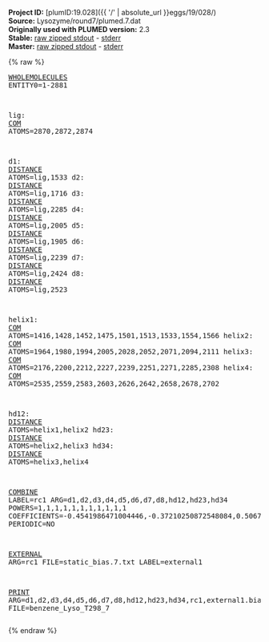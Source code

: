 **Project ID:** [plumID:19.028]({{ '/' | absolute_url }}eggs/19/028/)  
**Source:** Lysozyme/round7/plumed.7.dat  
**Originally used with PLUMED version:** 2.3  
**Stable:** [raw zipped stdout](plumed.7.dat.plumed.stdout.txt.zip) - [stderr](plumed.7.dat.plumed.stderr)  
**Master:** [raw zipped stdout](plumed.7.dat.plumed_master.stdout.txt.zip) - [stderr](plumed.7.dat.plumed_master.stderr)  

{% raw %}<pre>
<a href="https://plumed.github.io/doc-master/user-doc/html/_w_h_o_l_e_m_o_l_e_c_u_l_e_s.html">WHOLEMOLECULES</a> ENTITY0=1-2881


lig: <a href="https://plumed.github.io/doc-master/user-doc/html/_c_o_m.html">COM</a> ATOMS=2870,2872,2874


d1: <a href="https://plumed.github.io/doc-master/user-doc/html/_d_i_s_t_a_n_c_e.html">DISTANCE</a> ATOMS=lig,1533
d2: <a href="https://plumed.github.io/doc-master/user-doc/html/_d_i_s_t_a_n_c_e.html">DISTANCE</a> ATOMS=lig,1716
d3: <a href="https://plumed.github.io/doc-master/user-doc/html/_d_i_s_t_a_n_c_e.html">DISTANCE</a> ATOMS=lig,2285
d4: <a href="https://plumed.github.io/doc-master/user-doc/html/_d_i_s_t_a_n_c_e.html">DISTANCE</a> ATOMS=lig,2005
d5: <a href="https://plumed.github.io/doc-master/user-doc/html/_d_i_s_t_a_n_c_e.html">DISTANCE</a> ATOMS=lig,1905
d6: <a href="https://plumed.github.io/doc-master/user-doc/html/_d_i_s_t_a_n_c_e.html">DISTANCE</a> ATOMS=lig,2239 
d7: <a href="https://plumed.github.io/doc-master/user-doc/html/_d_i_s_t_a_n_c_e.html">DISTANCE</a> ATOMS=lig,2424
d8: <a href="https://plumed.github.io/doc-master/user-doc/html/_d_i_s_t_a_n_c_e.html">DISTANCE</a> ATOMS=lig,2523

helix1: <a href="https://plumed.github.io/doc-master/user-doc/html/_c_o_m.html">COM</a> ATOMS=1416,1428,1452,1475,1501,1513,1533,1554,1566
helix2: <a href="https://plumed.github.io/doc-master/user-doc/html/_c_o_m.html">COM</a> ATOMS=1964,1980,1994,2005,2028,2052,2071,2094,2111
helix3: <a href="https://plumed.github.io/doc-master/user-doc/html/_c_o_m.html">COM</a> ATOMS=2176,2200,2212,2227,2239,2251,2271,2285,2308
helix4: <a href="https://plumed.github.io/doc-master/user-doc/html/_c_o_m.html">COM</a> ATOMS=2535,2559,2583,2603,2626,2642,2658,2678,2702

hd12: <a href="https://plumed.github.io/doc-master/user-doc/html/_d_i_s_t_a_n_c_e.html">DISTANCE</a> ATOMS=helix1,helix2
hd23: <a href="https://plumed.github.io/doc-master/user-doc/html/_d_i_s_t_a_n_c_e.html">DISTANCE</a> ATOMS=helix2,helix3
hd34: <a href="https://plumed.github.io/doc-master/user-doc/html/_d_i_s_t_a_n_c_e.html">DISTANCE</a> ATOMS=helix3,helix4


<a href="https://plumed.github.io/doc-master/user-doc/html/_c_o_m_b_i_n_e.html">COMBINE</a> LABEL=rc1 ARG=d1,d2,d3,d4,d5,d6,d7,d8,hd12,hd23,hd34  POWERS=1,1,1,1,1,1,1,1,1,1,1 COEFFICIENTS=-0.4541986471004446,-0.37210250872548084,0.5067844333059605,-0.30558523801003457,-0.06954552971836371,0.4458562013177264,-0.10914761987234493,-0.2609145918434595,0.048814849524529726,0.13734191624654,-0.013071374493311238 PERIODIC=NO









<a href="https://plumed.github.io/doc-master/user-doc/html/_e_x_t_e_r_n_a_l.html">EXTERNAL</a> ARG=rc1 FILE=static_bias.7.txt LABEL=external1


<a href="https://plumed.github.io/doc-master/user-doc/html/_p_r_i_n_t.html">PRINT</a> ARG=d1,d2,d3,d4,d5,d6,d7,d8,hd12,hd23,hd34,rc1,external1.bias STRIDE=1 FILE=benzene_Lyso_T298_7
</pre>{% endraw %}
